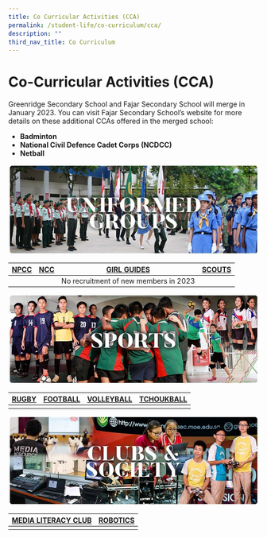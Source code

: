 ```yaml
---
title: Co Curricular Activities (CCA)
permalink: /student-life/co-curriculum/cca/
description: ""
third_nav_title: Co Curriculum
---
```

# **Co-Curricular Activities (CCA)**

Greenridge Secondary School and Fajar Secondary School will merge in January 2023. You can visit Fajar Secondary School’s website for more details on these additional CCAs offered in the merged school:  

*   **Badminton**
*   **National Civil Defence Cadet Corps (NCDCC)**
*   **Netball**


![](/images/RESIZED%20Banner_CCA_UG.jpg)

| [NPCC](/school-experience/co-curriculum/cca/uniformed-group/national-police-cadet-corps-npcc) | [NCC](/school-experience/co-curriculum/cca/uniformed-group/national-cadet-corp-land-ncc) | [GIRL GUIDES](/school-experience/co-curriculum/cca/uniformed-group/girl-guides) | [SCOUTS](/school-experience/co-curriculum/cca/uniformed-group/scouts) |
| --- | --- | --- | --- |
|  |  | No recruitment of new members in 2023 |  |





![](/images/RESIZED%20Banner_CCA_SPORTS.jpg)




| [RUGBY](/school-experience/co-curriculum/cca/sports-and-games/rugby) | [FOOTBALL](/school-experience/co-curriculum/cca/sports-and-games/football) | [VOLLEYBALL](/school-experience/co-curriculum/ca/sports-and-games/volleyball) | [TCHOUKBALL](/school-experience/co-curriculum/cca/sports-and-games/tchoukball) |
| --- | --- | --- | --- |
|  |  |  |  |




![](/images/RESIZED%20Banner_CCA_CLUBS&SOCIETY.jpg)

| [MEDIA LITERACY CLUB](/school-experience/co-curriculum/ccca/clubs-n-society/media-literacy-club-mlc) | [ROBOTICS](/school-experience/co-curriculum/cca/clubs-n-society/robotics) |
| --- | --- |
|  |  |